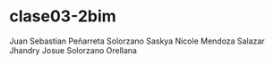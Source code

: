 # clase03-2bim
Juan Sebastian Peñarreta Solorzano
Saskya Nicole Mendoza Salazar 
Jhandry Josue Solorzano Orellana